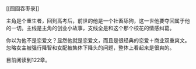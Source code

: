 [[囫囵吞枣录]]

主角是个重生者，回到高考后，前世的他是一个社畜舔狗，这一世他要夺回属于他的一切。主线是主角的创业小故事，支线全是和这个那个校花的情感纠葛。

你以为他不是恋爱文？显然他就是恋爱文，而且是很经典的恋爱＋商业双重爽文。忽略女主被强行降智和女配被集体下降头的问题，整体上看起来是很爽的。

目前阅读到122章。